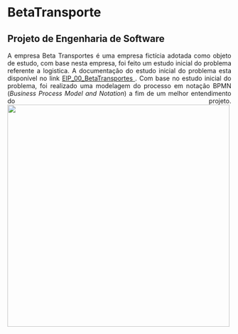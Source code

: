 # BetaTransporte

<h2><b>Projeto de Engenharia de Software</b></h2>

<p align="justify">A empresa Beta Transportes é uma empresa fictícia adotada como objeto de estudo, com base nesta empresa, foi feito um estudo inicial do problema referente a logistica. A documentação do estudo inicial do problema esta disponível no link <a href="https://docs.google.com/document/d/1z852_M_8ZzeP5U5vLTK-_0BKt8bIZTcqbCnla_5FrP4/edit?usp=sharing"> EIP_00_BetaTransportes </a>.
Com base no estudo inicial do problema, foi realizado uma modelagem do processo em notação BPMN (<i>Business Process Model and Notation</i>) a fim de um melhor entendimento do projeto.
<img src="https://i.imgur.com/NS7tkPf.png" height="500" width="500"></p>
